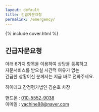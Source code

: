 ```yaml
---
layout: default
title: 긴급자문요청
permalink: /emergency/
---
```


{% include cover.html %}

## 긴급자문요청

아래 6가지 항목을 이용하여 상담을 등록하고<br>
자문서비스를 받으실 시간적 여유가 없는<br>
긴급한 상황이신 분께서는 지금 바로 전화주세요.

하이테크 감정평가법인 김순호 차장

핸드폰 : [010-5552-9038](tel:010-5552-9038)<br>
이메일 : [yachine88@naver.com](mailto:yachine88@naver.com)
<!-- 사무실 : [{{ site.company_tel }}](tel:{{ site.company_tel }}) -->
